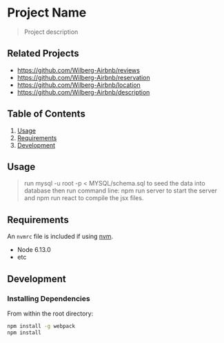 # Project Name

> Project description

## Related Projects

  - https://github.com/Wilberg-Airbnb/reviews
  - https://github.com/Wilberg-Airbnb/reservation
  - https://github.com/Wilberg-Airbnb/location
  - https://github.com/Wilberg-Airbnb/description

## Table of Contents

1. [Usage](#Usage)
1. [Requirements](#requirements)
1. [Development](#development)

## Usage

> run mysql -u root -p < MYSQL/schema.sql to seed the data into database then run command line: npm run server to start the server and npm run react to compile the jsx files.

## Requirements

An `nvmrc` file is included if using [nvm](https://github.com/creationix/nvm).

- Node 6.13.0
- etc

## Development

### Installing Dependencies

From within the root directory:

```sh
npm install -g webpack
npm install
```

